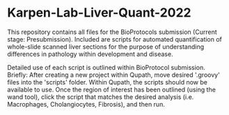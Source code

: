 # Karpen-Lab-Liver-Quant-2022
This repository contains all files for the BioProtocols submission (Current stage: Presubmission). Included are scripts for automated quantification of whole-slide scanned liver sections for the purpose of understanding differences in pathology within development and disease. 

Detailed use of each script is outlined within BioProtocol submission. 
  Briefly: After creating a new project within Qupath, move desired '.groovy' files into the 'scripts' folder. Within Qupath, the scripts should now be       available to use. Once the region of interest has been outlined (using the wand tool), click the script that matches the desired analysis (i.e.             Macrophages, Cholangiocytes, Fibrosis), and then run. 
